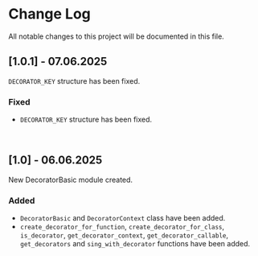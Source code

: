 # **Change Log**
All notable changes to this project will be documented in this file.

## **[1.0.1] - 07.06.2025**
`DECORATOR_KEY` structure has been fixed.
### Fixed
 * `DECORATOR_KEY` structure has been fixed.

<br>

## **[1.0] - 06.06.2025**
New DecoratorBasic module created.
### Added
 * `DecoratorBasic` and `DecoratorContext` class have been added.
 * `create_decorator_for_function`, `create_decorator_for_class`, `is_decorator`, `get_decorator_context`, `get_decorator_callable`, `get_decorators` and `sing_with_decorator` functions have been added.

<br>
